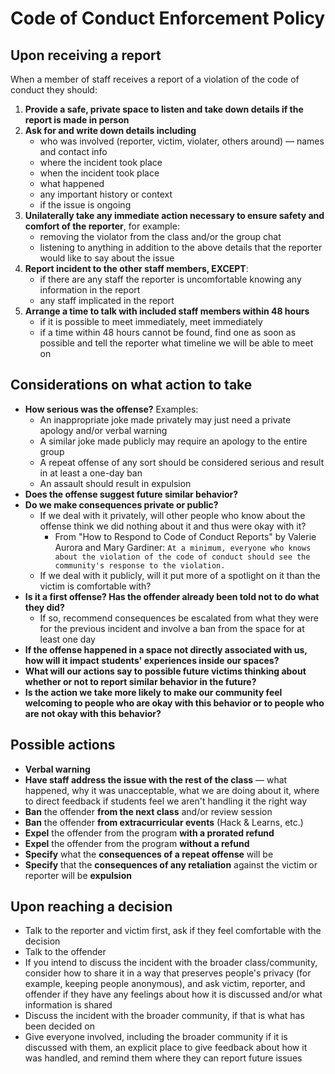 # Code of Conduct Enforcement Policy

## Upon receiving a report

When a member of staff receives a report of a violation of the code of conduct they should:

1. **Provide a safe, private space to listen and take down details if the report is made in person**
2. **Ask for and write down details including**
    - who was involved (reporter, victim, violater, others around) — names and contact info
    - where the incident took place
    - when the incident took place
    - what happened
    - any important history or context
    - if the issue is ongoing
3. **Unilaterally take any immediate action necessary to ensure safety and comfort of the reporter**, for example:
    - removing the violator from the class and/or the group chat
    - listening to anything in addition to the above details that the reporter would like to say about the issue
4. **Report incident to the other staff members, EXCEPT**:
    - if there are any staff the reporter is uncomfortable knowing any information in the report
    - any staff implicated in the report
5. **Arrange a time to talk with included staff members within 48 hours**
    - if it is possible to meet immediately, meet immediately
    - if a time within 48 hours cannot be found, find one as soon as possible and tell the reporter what timeline we will be able to meet on

## Considerations on what action to take

- **How serious was the offense?** Examples:
    - An inappropriate joke made privately may just need a private apology and/or verbal warning
    - A similar joke made publicly may require an apology to the entire group
    - A repeat offense of any sort should be considered serious and result in at least a one-day ban
    - An assault should result in expulsion
- **Does the offense suggest future similar behavior?**
- **Do we make consequences private or public?**
    - If we deal with it privately, will other people who know about the offense think we did nothing about it and thus were okay with it?
        - From "How to Respond to Code of Conduct Reports" by Valerie Aurora and Mary Gardiner: `At a minimum, everyone who knows about the violation of the code of conduct should see the community's response to the violation.`
    - If we deal with it publicly, will it put more of a spotlight on it than the victim is comfortable with?
- **Is it a first offense? Has the offender already been told not to do what they did?**
    - If so, recommend consequences be escalated from what they were for the previous incident and involve a ban from the space for at least one day
- **If the offense happened in a space not directly associated with us, how will it impact students' experiences inside our spaces?**
- **What will our actions say to possible future victims thinking about whether or not to report similar behavior in the future?**
- **Is the action we take more likely to make our community feel welcoming to people who are okay with this behavior or to people who are not okay with this behavior?**

## Possible actions

- **Verbal warning**
- **Have staff address the issue with the rest of the class** — what happened, why it was unacceptable, what we are doing about it, where to direct feedback if students feel we aren't handling it the right way
- **Ban** the offender **from the next class** and/or review session
- **Ban** the offender **from extracurricular events** (Hack & Learns, etc.)
- **Expel** the offender from the program **with a prorated refund**
- **Expel** the offender from the program **without a refund**
- **Specify** what the **consequences of a repeat offense** will be
- **Specify** that the **consequences of any retaliation** against the victim or reporter will be **expulsion**

## Upon reaching a decision

- Talk to the reporter and victim first, ask if they feel comfortable with the decision
- Talk to the offender
- If you intend to discuss the incident with the broader class/community, consider how to share it in a way that preserves people's privacy (for example, keeping people anonymous), and ask victim, reporter, and offender if they have any feelings about how it is discussed and/or what information is shared
- Discuss the incident with the broader community, if that is what has been decided on
- Give everyone involved, including the broader community if it is discussed with them, an explicit place to give feedback about how it was handled, and remind them where they can report future issues